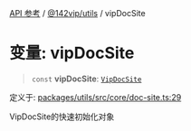 [API 参考](../../../index.md) / [@142vip/utils](../index.md) / vipDocSite

# 变量: vipDocSite

> `const` **vipDocSite**: [`VipDocSite`](../classes/VipDocSite.md)

定义于: [packages/utils/src/core/doc-site.ts:29](https://github.com/142vip/core-x/blob/d7c32a4c72e7e50fa8291351a2283aaafcc1d8c3/packages/utils/src/core/doc-site.ts#L29)

VipDocSite的快速初始化对象
